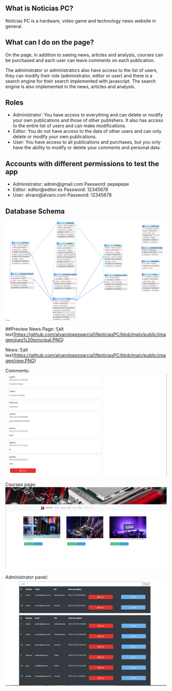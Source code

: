 ##  What is Noticias PC?

<p>
Noticias PC is a hardware, video game and technology news website in general.
</p>

## What can I do on the page?
<p>
On the page, in addition to seeing news, articles and analysis, courses can be purchased and each user can leave comments on each publication.
</p>
<p>
The administrator or administrators also have access to the list of users, they can modify their role (administrator, editor or user) and there is a search engine for their search implemented with javascript. The search engine is also implemented in the news, articles and analysis.   
</p>

## Roles
<ul>
    <li> Administrator: You have access to everything and can delete or modify your own publications and those of other publishers.
         It also has access to the entire list of users and can make modifications. </li>
    <li> Editor: You do not have access to the data of other users and can only delete or modify your own publications.</li>
    <li> User: You have access to all publications and purchases, but you only have the ability to modify or delete your comments and personal data.</li>
</ul>

## Accounts with different permissions to test the app
<ul>
    <li>
        Administrator: admin@gmail.com Password: pepepepe
    </li>  
    <li>
        Editor: editor@editor.es Password: 12345678
    </li>
    <li>
        User: alvaro@alvaro.com Password: 12345678
    </li>     
</ul>

##  Database Schema
![alt text](https://github.com/alvarolopezgarcia1/NoticiasPC/blob/main/public/imagen/Cap_base_de_datos.PNG?raw=true)

##Preview
News Page:
![alt text]https://github.com/alvarolopezgarcia1/NoticiasPC/blob/main/public/imagen/pag%20principal.PNG)

News:
![alt text]https://github.com/alvarolopezgarcia1/NoticiasPC/blob/main/public/imagen/new.PNG)

Comments:
![alt text](https://github.com/alvarolopezgarcia1/NoticiasPC/blob/main/public/imagen/coment.PNG)

Courses page:
![alt text](https://github.com/alvarolopezgarcia1/NoticiasPC/blob/main/public/imagen/cursos.PNG)

Administrator panel:
![alt text](https://github.com/alvarolopezgarcia1/NoticiasPC/blob/main/public/imagen/usuarios.PNG)


